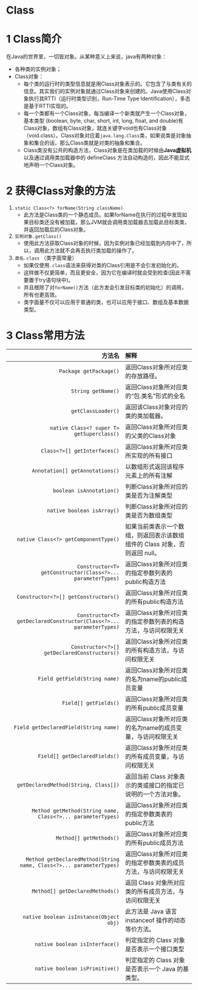# Class

# 1 Class简介

在Java的世界里，一切皆对象。从某种意义上来说，java有两种对象：

- 各种类的实例对象；
- Class对象：
    - 每个类的运行时的类型信息就是用Class对象表示的。它包含了与类有关的信息。其实我们的实例对象就通过Class对象来创建的。Java使用Class对象执行其RTTI（运行时类型识别，Run-Time Type Identification），多态是基于RTTI实现的。
    - 每一个类都有一个Class对象，每当编译一个新类就产生一个Class对象，基本类型 (boolean, byte, char, short, int, long, float, and double)有Class对象，数组有Class对象，就连关键字void也有Class对象（void.class）。Class对象对应着`java.lang.Class`类，如果说类是对象抽象和集合的话，那么Class类就是对类的抽象和集合。
    - Class类没有公共的构造方法，Class对象是在类加载的时候由**Java虚拟机**以及通过调用类加载器中的 defineClass 方法自动构造的，因此不能显式地声明一个Class对象。

# 2 获得Class对象的方法

1. `static Class<?> forName(String className)`
    - 此方法是Class类的一个静态成员。如果forName在执行的过程中发现如果目标类还没有被加载，那么JVM就会调用类加载器去加载此目标类类，并返回加载后的Class对象。
2. `实例对象.getClass()`
    - 使用此方法获取Class对象的时候，因为实例对象已经加载到内存中了，所以，调用此方法就不会再去执行类加载的操作了。
3. `类名.class` （类字面常量）
    - 如果仅使用`.class`语法来获得对类的Class引用是不会引发初始化的。
    - 这样做不仅更简单，而且更安全，因为它在编译时就会受到检查(因此不需要置于try语句块中)。
    - 并且根除了对`forName()`方法（此方发会引发目标类的初始化）的调用，所有也更高效。
    - 类字面量不仅可以应用于普通的类，也可以应用于接口、数组及基本数据类型。

# 3 Class常用方法

|                                                       方法名 | 解释                                                         |
| -----------------------------------------------------------: | :----------------------------------------------------------- |
|                                       `Package getPackage()` | 返回Class对象所对应类的存放路径。                            |
|                                           `String getName()` | 返回Class对象所对应类的“包.类名”形式的全名                   |
|                                           `getClassLoader()` | 返回该Class对象对应的类的类加载器。                          |
|                    `native Class<? super T> getSuperclass()` | 返回Class对象所对应类的父类的Class对象                       |
|                                 `Class<?>[] getInterfaces()` | 返回Class对象所对应类所实现的所有接口                        |
|                              `Annotation[] getAnnotations()` | 以数组形式返回该程序元素上的所有注解                         |
|                                     `boolean isAnnotation()` | 判断Class对象所对应的类是否为注解类型                        |
|                                   `native boolean isArray()` | 判断Class对象所对应的类是否为数组类型                        |
|                         `native Class<?> getComponentType()` | 如果当前类表示一个数组，则返回表示该数组组件的 Class 对象，否则返回 null。 |
|  `Constructor<T> getConstructor(Class<?>... parameterTypes)` | 返回Class对象所对应类的指定参数列表的public构造方法          |
|                         `Constructor<?>[] getConstructors()` | 返回Class对象所对应类的所有public构造方法                    |
| `Constructor<T> getDeclaredConstructor(Class<?>... parameterTypes)` | 返回Class对象所对应类的指定参数列表的构造方法，与访问权限无关 |
|                 `Constructor<?>[] getDeclaredConstructors()` | 返回Class对象所对应类的所有构造方法，与访问权限无关          |
|                                `Field getField(String name)` | 返回Class对象所对应类的名为name的public成员变量              |
|                                        `Field[] getFields()` | 返回Class对象所对应类的所有public成员变量                    |
|                        `Field getDeclaredField(String name)` | 返回Class对象所对应类的名为name的成员变量，与访问权限无关    |
|                                `Field[] getDeclaredFields()` | 返回Class对象所对应类的所有成员变量，与访问权限无关          |
|                         `getDeclaredMethod(String, Class[])` | 返回当前 Class 对象表示的类或接口的指定已说明的一个方法对象。 |
|  `Method getMethod(String name, Class<?>... parameterTypes)` | 返回Class对象所对应类的指定参数类表的public方法              |
|                                      `Method[] getMethods()` | 返回Class对象所对应类的所有public成员方法                    |
| `Method getDeclaredMethod(String name, Class<?>... parameterTypes)` | 返回Class对象所对应类的指定参数类表的成员方法，与访问权限无关 |
|                              `Method[] getDeclaredMethods()` | 返回 Class 对象所对应类的所有成员方法，与访问权限无关        |
|                      `native boolean isInstance(Object obj)` | 此方法是 Java 语言 instanceof 操作的动态等价方法。           |
|                               `native boolean isInterface()` | 判定指定的 Class 对象是否表示一个接口类型                    |
|                               `native boolean isPrimitive()` | 判定指定的 Class 对象是否表示一个 Java 的基类型。            |